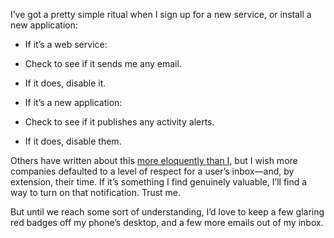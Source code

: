 

I’ve got a pretty simple ritual when I sign up for a new service, or install a new application:

 *   If it’s a web service:

 *   Check to see if it sends me any email.

 *   If it does, disable it.

 *   If it’s a new application:

 *  Check to see if it publishes any activity alerts.

 *   If it does, disable them.

Others have written about this [more eloquently than I](http://adactio.com/journal/5721/), but I wish more
companies defaulted to a level of respect for a user’s inbox—and, by extension, their time. If it’s
something I find genuinely valuable, I’ll find a way to turn on that notification. Trust me.

But until we reach some sort of understanding, I’d love to keep a few glaring red badges off my phone’s
desktop, and a few more emails out of my inbox.